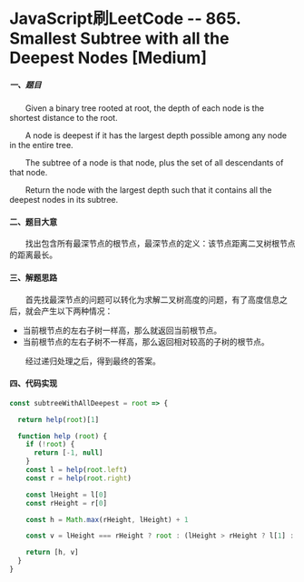 # JavaScript刷LeetCode -- 865. Smallest Subtree with all the Deepest Nodes [Medium]

##### 一、题目

  &emsp;&emsp;Given a binary tree rooted at root, the depth of each node is the shortest distance to the root.

  &emsp;&emsp;A node is deepest if it has the largest depth possible among any node in the entire tree.

  &emsp;&emsp;The subtree of a node is that node, plus the set of all descendants of that node.

  &emsp;&emsp;Return the node with the largest depth such that it contains all the deepest nodes in its subtree.

#### 二、题目大意

  &emsp;&emsp;找出包含所有最深节点的根节点，最深节点的定义：该节点距离二叉树根节点的距离最长。

#### 三、解题思路

  &emsp;&emsp;首先找最深节点的问题可以转化为求解二叉树高度的问题，有了高度信息之后，就会产生以下两种情况：

  - 当前根节点的左右子树一样高，那么就返回当前根节点。
  - 当前根节点的左右子树不一样高，那么返回相对较高的子树的根节点。

  &emsp;&emsp;经过递归处理之后，得到最终的答案。

#### 四、代码实现

```JavaScript
const subtreeWithAllDeepest = root => {

  return help(root)[1]

  function help (root) {
    if (!root) {
      return [-1, null]
    }
    const l = help(root.left)
    const r = help(root.right)

    const lHeight = l[0]
    const rHeight = r[0]

    const h = Math.max(rHeight, lHeight) + 1

    const v = lHeight === rHeight ? root : (lHeight > rHeight ? l[1] : r[1])

    return [h, v]
  }
}
```